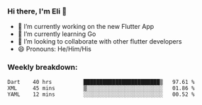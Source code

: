### Hi there, I'm Eli 👋
- 🔭 I’m currently working on the new Flutter App
- 🌱 I’m currently learning Go
- 🦄 I’m looking to collaborate with other flutter developers
- 😄 Pronouns: He/Him/His

### Weekly breakdown:
<!--START_SECTION:waka-->
```text
Dart    40 hrs          ████████████████████████▒   97.61 % 
XML     45 mins         ▒░░░░░░░░░░░░░░░░░░░░░░░░   01.86 % 
YAML    12 mins         ░░░░░░░░░░░░░░░░░░░░░░░░░   00.52 % 
```
<!--END_SECTION:waka-->
